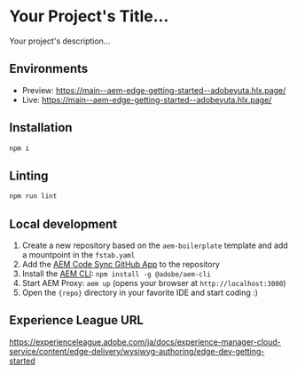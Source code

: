 # Your Project's Title...
Your project's description...

## Environments
- Preview: https://main--aem-edge-getting-started--adobeyuta.hlx.page/
- Live: https://main--aem-edge-getting-started--adobeyuta.hlx.page/

## Installation

```sh
npm i
```

## Linting

```sh
npm run lint
```

## Local development

1. Create a new repository based on the `aem-boilerplate` template and add a mountpoint in the `fstab.yaml`
1. Add the [AEM Code Sync GitHub App](https://github.com/apps/aem-code-sync) to the repository
1. Install the [AEM CLI](https://github.com/adobe/helix-cli): `npm install -g @adobe/aem-cli`
1. Start AEM Proxy: `aem up` (opens your browser at `http://localhost:3000`)
1. Open the `{repo}` directory in your favorite IDE and start coding :)

## Experience League URL
https://experienceleague.adobe.com/ja/docs/experience-manager-cloud-service/content/edge-delivery/wysiwyg-authoring/edge-dev-getting-started

